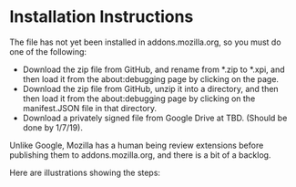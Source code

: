 # Installation Instructions

The file has not yet been installed in addons.mozilla.org, so you must do one of the following:
* Download the zip file from GitHub, and rename from \*.zip to \*.xpi, and then load it from the about:debugging page by clicking on the page.
* Download the zip file from GitHub, unzip it into a directory, and then then load it from the about:debugging page by clicking on the manifest.JSON file in that directory.
* Download a privately signed file from Google Drive at TBD.  (Should be done by 1/7/19).

Unlike Google, Mozilla has a human being review extensions before publishing them to addons.mozilla.org, and there is a bit of a backlog.

Here are illustrations showing the steps:
